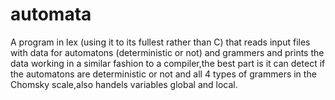 # automata

A program in lex (using it to its fullest rather than C) that reads input files
with data for automatons (deterministic or not)  and grammers and prints the data
working in a similar fashion to a compiler,the best part is it can detect if
the automatons are deterministic or not and all 4 types of grammers in the
Chomsky scale,also handels variables global and local.
